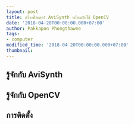 ```yaml
---
layout: post
title: สร้างฟิลเตอร์ AviSynth พร้อมกับใช้ OpenCV
date: '2018-04-20T00:00:00.000+07:00'
author: Pakkapon Phongthawee
tags:
- computer
modified_time: '2018-04-20T00:00:00.000+07:00'
thumbnail:
---
```


## รู้จักกับ AviSynth

## รู้จักกับ OpenCV

## การติดตั้ง
